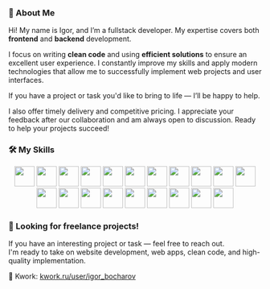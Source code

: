 ### 🧠 About Me

Hi! My name is Igor, and I’m a fullstack developer. My expertise covers both **frontend** and **backend** development.

I focus on writing **clean code** and using **efficient solutions** to ensure an excellent user experience. I constantly improve my skills and apply modern technologies that allow me to successfully implement web projects and user interfaces.

If you have a project or task you'd like to bring to life — I’ll be happy to help.

I also offer timely delivery and competitive pricing. I appreciate your feedback after our collaboration and am always open to discussion. Ready to help your projects succeed!

### 🛠 My Skills

<div align="center">
  <a href="https://developer.mozilla.org/en-US/docs/Web/HTML "><img src="https://cdn.simpleicons.org/html5 " width="40" /></a>
  <a href="https://developer.mozilla.org/en-US/docs/Web/CSS "><img src="https://cdn.simpleicons.org/css3 " width="40" /></a>
  <a href="https://developer.mozilla.org/en-US/docs/Web/JavaScript "><img src="https://cdn.simpleicons.org/javascript " width="40" /></a>
  <a href="https://www.typescriptlang.org/ "><img src="https://cdn.simpleicons.org/typescript " width="40" /></a>
  <a href="https://reactjs.org/ "><img src="https://cdn.simpleicons.org/react " width="40" /></a>
  <a href="https://nextjs.org/ "><img src="https://cdn.simpleicons.org/nextdotjs " width="40" /></a>
  <a href="https://nodejs.org/ "><img src="https://cdn.simpleicons.org/nodejs " width="40" /></a>
  <a href="https://nestjs.com/ "><img src="https://cdn.simpleicons.org/nestjs " width="40" /></a>
  <a href="https://expressjs.com/ "><img src="https://cdn.simpleicons.org/express " width="40" /></a>
  <a href="https://www.php.net/ "><img src="https://cdn.simpleicons.org/php " width="40" /></a>
  <a href="https://laravel.com/ "><img src="https://cdn.simpleicons.org/laravel " width="40" /></a>
  <a href="https://www.docker.com/ "><img src="https://cdn.simpleicons.org/docker " width="40" /></a>
  <a href="https://www.figma.com/ "><img src="https://cdn.simpleicons.org/figma " width="40" /></a>
  <a href="https://www.adobe.com/products/photoshop.html "><img src="https://cdn.simpleicons.org/photoshop " width="40" /></a>
  <a href="https://webpack.js.org/ "><img src="https://cdn.simpleicons.org/webpack " width="40" /></a>
  <a href="https://vitejs.dev/ "><img src="https://cdn.simpleicons.org/vite " width="40" /></a>
  <a href="https://gulpjs.com/ "><img src="https://cdn.simpleicons.org/gulp " width="40" /></a>
  <a href="https://www.mongodb.com/ "><img src="https://cdn.simpleicons.org/mongodb " width="40" /></a>
  <a href="https://www.postgresql.org/ "><img src="https://cdn.simpleicons.org/postgresql " width="40" /></a>
  <a href="https://www.mysql.com/ "><img src="https://cdn.simpleicons.org/mysql " width="40" /></a>
</div>

### 🚀 Looking for freelance projects!

If you have an interesting project or task — feel free to reach out.  
I'm ready to take on website development, web apps, clean code, and high-quality implementation.

💼 Kwork: [kwork.ru/user/igor_bocharov](https://kwork.ru/user/igor_bocharov)
